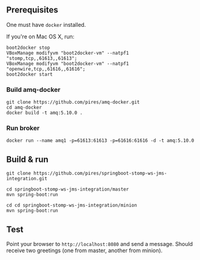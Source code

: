 ## Prerequisites

One must have ```docker``` installed.

If you're on Mac OS X, run:

```
boot2docker stop
VBoxManage modifyvm "boot2docker-vm" --natpf1 "stomp,tcp,,61613,,61613";
VBoxManage modifyvm "boot2docker-vm" --natpf1 "openwire,tcp,,61616,,61616";
boot2docker start
```

### Build amq-docker

```
git clone https://github.com/pires/amq-docker.git
cd amq-docker
docker build -t amq:5.10.0 .
```

### Run broker

```
docker run --name amq1 -p=61613:61613 -p=61616:61616 -d -t amq:5.10.0
```

## Build & run

```
git clone https://github.com/pires/springboot-stomp-ws-jms-integration.git
```

```
cd springboot-stomp-ws-jms-integration/master
mvn spring-boot:run
```

```
cd cd springboot-stomp-ws-jms-integration/minion
mvn spring-boot:run
```

## Test

Point your browser to ```http://localhost:8080``` and send a message. Should receive two greetings (one from master, another from minion).
